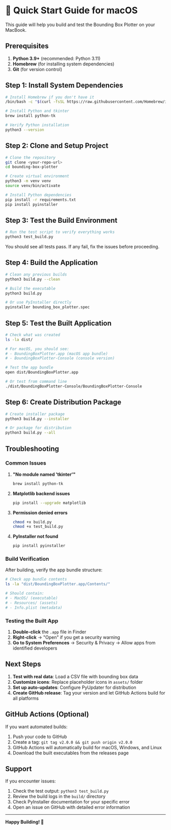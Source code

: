 # 🚀 Quick Start Guide for macOS

This guide will help you build and test the Bounding Box Plotter on your MacBook.

## Prerequisites

1. **Python 3.9+** (recommended: Python 3.11)
2. **Homebrew** (for installing system dependencies)
3. **Git** (for version control)

## Step 1: Install System Dependencies

```bash
# Install Homebrew if you don't have it
/bin/bash -c "$(curl -fsSL https://raw.githubusercontent.com/Homebrew/install/HEAD/install.sh)"

# Install Python and tkinter
brew install python-tk

# Verify Python installation
python3 --version
```

## Step 2: Clone and Setup Project

```bash
# Clone the repository
git clone <your-repo-url>
cd bounding-box-plotter

# Create virtual environment
python3 -m venv venv
source venv/bin/activate

# Install Python dependencies
pip install -r requirements.txt
pip install pyinstaller
```

## Step 3: Test the Build Environment

```bash
# Run the test script to verify everything works
python3 test_build.py
```

You should see all tests pass. If any fail, fix the issues before proceeding.

## Step 4: Build the Application

```bash
# Clean any previous builds
python3 build.py --clean

# Build the executable
python3 build.py

# Or use PyInstaller directly
pyinstaller bounding_box_plotter.spec
```

## Step 5: Test the Built Application

```bash
# Check what was created
ls -la dist/

# For macOS, you should see:
# - BoundingBoxPlotter.app (macOS app bundle)
# - BoundingBoxPlotter-Console (console version)

# Test the app bundle
open dist/BoundingBoxPlotter.app

# Or test from command line
./dist/BoundingBoxPlotter-Console/BoundingBoxPlotter-Console
```

## Step 6: Create Distribution Package

```bash
# Create installer package
python3 build.py --installer

# Or package for distribution
python3 build.py --all
```

## Troubleshooting

### Common Issues

1. **"No module named 'tkinter'"**
   ```bash
   brew install python-tk
   ```

2. **Matplotlib backend issues**
   ```bash
   pip install --upgrade matplotlib
   ```

3. **Permission denied errors**
   ```bash
   chmod +x build.py
   chmod +x test_build.py
   ```

4. **PyInstaller not found**
   ```bash
   pip install pyinstaller
   ```

### Build Verification

After building, verify the app bundle structure:

```bash
# Check app bundle contents
ls -la "dist/BoundingBoxPlotter.app/Contents/"

# Should contain:
# - MacOS/ (executable)
# - Resources/ (assets)
# - Info.plist (metadata)
```

### Testing the Built App

1. **Double-click** the `.app` file in Finder
2. **Right-click** → "Open" if you get a security warning
3. **Go to System Preferences** → Security & Privacy → Allow apps from identified developers

## Next Steps

1. **Test with real data**: Load a CSV file with bounding box data
2. **Customize icons**: Replace placeholder icons in `assets/` folder
3. **Set up auto-updates**: Configure PyUpdater for distribution
4. **Create GitHub release**: Tag your version and let GitHub Actions build for all platforms

## GitHub Actions (Optional)

If you want automated builds:

1. Push your code to GitHub
2. Create a tag: `git tag v2.0.0 && git push origin v2.0.0`
3. GitHub Actions will automatically build for macOS, Windows, and Linux
4. Download the built executables from the releases page

## Support

If you encounter issues:

1. Check the test output: `python3 test_build.py`
2. Review the build logs in the `build/` directory
3. Check PyInstaller documentation for your specific error
4. Open an issue on GitHub with detailed error information

---

**Happy Building! 🎉** 